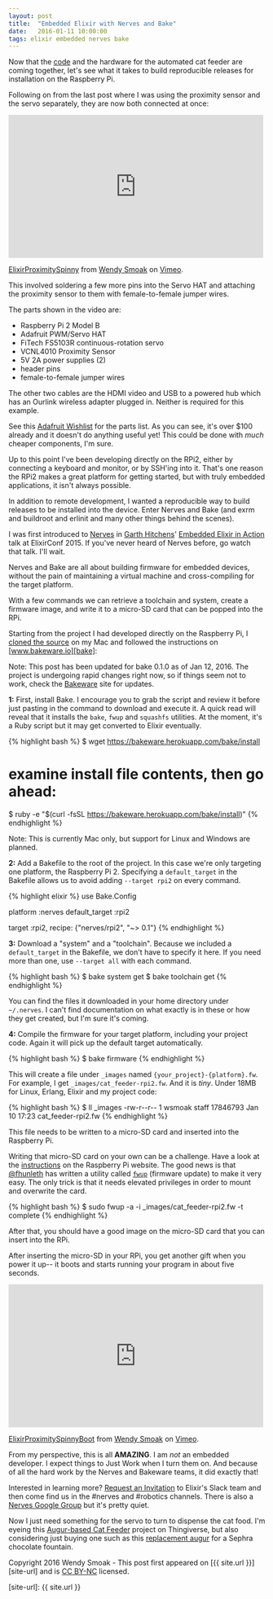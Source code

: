 ```yaml
---
layout: post
title:  "Embedded Elixir with Nerves and Bake"
date:   2016-01-11 10:00:00
tags: elixir embedded nerves bake
---
```


Now that the [code][cf] and the hardware for the automated cat feeder are coming together, let's see what it takes to build reproducible releases for installation on the Raspberry Pi.

Following on from the last post where I was using the proximity sensor and the servo separately, they are now both connected at once:

<iframe src="https://player.vimeo.com/video/151323242" width="500" height="281" frameborder="0" webkitallowfullscreen mozallowfullscreen allowfullscreen></iframe> <p><a href="https://vimeo.com/151323242">ElixirProximitySpinny</a> from <a href="https://vimeo.com/user1032254">Wendy Smoak</a> on <a href="https://vimeo.com">Vimeo</a>.</p>

This involved soldering a few more pins into the Servo HAT and attaching the proximity sensor to them with female-to-female jumper wires.

The parts shown in the video are:

* Raspberry Pi 2 Model B
* Adafruit PWM/Servo HAT
* FiTech FS5103R continuous-rotation servo
* VCNL4010 Proximity Sensor
* 5V 2A power supplies (2)
* header pins
* female-to-female jumper wires

The other two cables are the HDMI video and USB to a powered hub which has an Ourlink wireless adapter plugged in.  Neither is required for this example.

See this [Adafruit Wishlist][wish] for the parts list.  As you can see, it's over $100 already and it doesn't do anything useful yet!  This could be done with *much* cheaper components, I'm sure.

Up to this point I've been developing directly on the RPi2, either by connecting a keyboard and monitor, or by SSH'ing into it.  That's one reason the RPi2 makes a great platform for getting started, but with truly embedded applications, it isn't always possible.

In addition to remote development, I wanted a reproducible way to build releases to be installed into the device.  Enter Nerves and Bake (and exrm and buildroot and erlinit and many other things behind the scenes).

I was first introduced to [Nerves][nerves] in [Garth Hitchens][gh]' [Embedded Elixir in Action][eeia] talk at ElixirConf 2015.  If you've never heard of Nerves before, go watch that talk.  I'll wait.

Nerves and Bake are all about building firmware for embedded devices, without the pain of maintaining a virtual machine and cross-compiling for the target platform.

With a few commands we can retrieve a toolchain and system, create a firmware image, and write it to a micro-SD card that can be popped into the RPi.

Starting from the project I had developed directly on the Raspberry Pi, I [cloned the source][cf] on my Mac and followed the instructions on [www.bakeware.io][bake]:

Note: This post has been updated for bake 0.1.0 as of Jan 12, 2016.  The project is undergoing rapid changes right now, so if things seem not to work, check the [Bakeware][bake] site for updates.

**1:** First, install Bake.  I encourage you to grab the script and review it before just pasting in the command to download and execute it.  A quick read will reveal that it installs the `bake`, `fwup` and `squashfs` utilities.  At the moment, it's a Ruby script but it may get converted to Elixir eventually.

{% highlight bash %}
$ wget https://bakeware.herokuapp.com/bake/install
# examine install file contents, then go ahead:
$ ruby -e "$(curl -fsSL https://bakeware.herokuapp.com/bake/install)"
{% endhighlight %}

Note:  This is currently Mac only, but support for Linux and Windows are planned.

**2:** Add a Bakefile to the root of the project.  In this case we're only targeting one platform, the Raspberry Pi 2.  Specifying a `default_target` in the Bakefile allows us to avoid adding `--target rpi2` on every command.

{% highlight elixir %}
use Bake.Config

platform :nerves
default_target :rpi2

target :rpi2,
  recipe: {"nerves/rpi2", "~> 0.1"}
{% endhighlight %}

**3:** Download a "system" and a "toolchain".  Because we included a `default_target` in the Bakefile, we don't have to specify it here.  If you need more than one, use `--target all` with each command.

{% highlight bash %}
$ bake system get
$ bake toolchain get
{% endhighlight %}

You can find the files it downloaded in your home directory under `~/.nerves`.  I can't find documentation on what exactly is in these or how they get created, but I'm sure it's coming.

**4:** Compile the firmware for your target platform, including your project code.  Again it will pick up the default target automatically.

{% highlight bash %}
$ bake firmware
{% endhighlight %}

This will create a file under `_images` named `{your_project}-{platform}.fw`.  For example, I get `_images/cat_feeder-rpi2.fw`.  And it is *tiny*.  Under 18MB for Linux, Erlang, Elixir and my project code:

{% highlight bash %}
$ ll _images
-rw-r--r--   1 wsmoak  staff  17846793 Jan 10 17:23 cat_feeder-rpi2.fw
{% endhighlight %}

This file needs to be written to a micro-SD card and inserted into the Raspberry Pi.

Writing that micro-SD card on your own can be a challenge.  Have a look at the [instructions][image] on the Raspberry Pi website.  The good news is that [@fhunleth][fh] has written a utility called [`fwup`][fwup] (firmware update) to make it very easy.  The only trick is that it needs elevated privileges in order to mount and overwrite the card.

{% highlight bash %}
$ sudo fwup -a -i _images/cat_feeder-rpi2.fw -t complete
{% endhighlight %}

After that, you should have a good image on the micro-SD card that you can insert into the RPi.

After inserting the micro-SD in your RPi, you get another gift when you power it up-- it boots and starts running your program in about five seconds.

<iframe src="https://player.vimeo.com/video/151345328" width="500" height="281" frameborder="0" webkitallowfullscreen mozallowfullscreen allowfullscreen></iframe> <p><a href="https://vimeo.com/151345328">ElixirProximitySpinnyBoot</a> from <a href="https://vimeo.com/user1032254">Wendy Smoak</a> on <a href="https://vimeo.com">Vimeo</a>.</p>

From my perspective, this is all **AMAZING**. I am *not* an embedded developer.  I expect things to Just Work when I turn them on.  And because of all the hard work by the Nerves and Bakeware teams, it did exactly that!

Interested in learning more?  [Request an Invitation][slack] to Elixir's Slack team and then come find us in the #nerves and #robotics channels.  There is also a [Nerves Google Group][group] but it's pretty quiet.

Now I just need something for the servo to turn to dispense the cat food.  I'm eyeing this [Augur-based Cat Feeder][thing] project on Thingiverse, but also considering just buying one such as this [replacement augur][sephra] for a Sephra chocolate fountain.

Copyright 2016 Wendy Smoak - This post first appeared on [{{ site.url }}][site-url] and is [CC BY-NC][cc-by-nc] licensed.

[eeia]: https://www.youtube.com/watch?v=kpzQrFC55q4
[wish]: https://www.adafruit.com/wishlists/386047
[augur]: https://www.sephra.com/accessories-parts/plastic-auger-for-select-cf16e.html
[bake]: http://www.bakeware.io/
[image]: https://www.raspberrypi.org/documentation/installation/installing-images/mac.md
[cf]: https://github.com/wsmoak/cat_feeder
[fh]: https://twitter.com/fhunleth
[nerves]: http://nerves-project.org/
[gh]: https://twitter.com/ghitchens
[thing]: http://www.thingiverse.com/thing:27854
[sephra]: https://www.sephra.com/accessories-parts/plastic-auger-for-select-cf16e.html
[js]: https://twitter.com/mobileoverlord
[fwup]: https://github.com/fhunleth/fwup
[slack]: https://elixir-slackin.herokuapp.com/
[group]: https://groups.google.com/forum/#!forum/nerves-project
[cc-by-nc]:  http://creativecommons.org/licenses/by-nc/3.0/
[site-url]: {{ site.url }}

